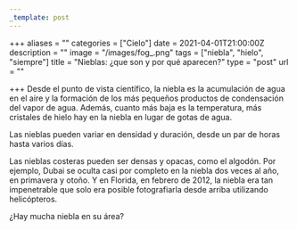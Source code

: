 ```yaml
---
_template: post
---
```



+++
aliases = ""
categories = ["Cielo"]
date = 2021-04-01T21:00:00Z
description = ""
image = "/images/fog_.png"
tags = ["niebla", "hielo", "siempre"]
title = "Nieblas: ¿que son y por qué aparecen?"
type = "post"
url = ""

+++
Desde el punto de vista científico, la niebla es la acumulación de agua en el aire y la formación de los más pequeños productos de condensación del vapor de agua. Además, cuanto más baja es la temperatura, más cristales de hielo hay en la niebla en lugar de gotas de agua.  
  
Las nieblas pueden variar en densidad y duración, desde un par de horas hasta varios días.  
  
Las nieblas costeras pueden ser densas y opacas, como el algodón. Por ejemplo, Dubai se oculta casi por completo en la niebla dos veces al año, en primavera y otoño. Y en Florida, en febrero de 2012, la niebla era tan impenetrable que solo era posible fotografiarla desde arriba utilizando helicópteros.  
  
¿Hay mucha niebla en su área?
